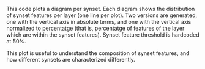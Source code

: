 This code plots a diagram per synset. Each diagram shows the distribution of synset features per layer (one line per plot). Two versions are generated, one with the vertical axis in absolute terms, and one with the vertical axis normalized to percentatge (that is, percentatge of features of the layer which are within the synset features). Synset feature threshold is hardcoded at 50%.

This plot is useful to understand the composition of synset features, and how different synsets are characterized differently.
